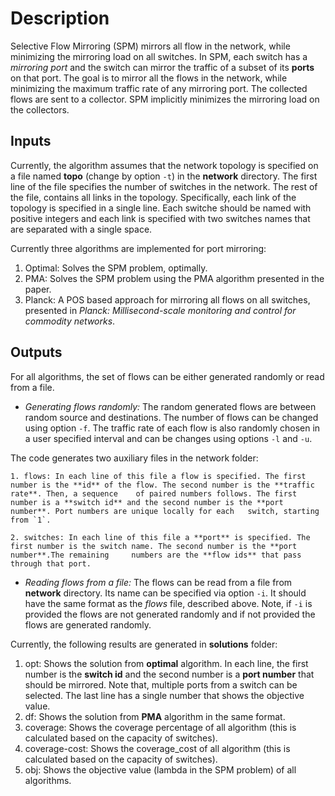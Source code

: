 # Description
Selective Flow Mirroring (SPM) mirrors all flow in the network, while minimizing the mirroring load on all switches. In SPM, each switch has a *mirroring port* and the switch can mirror the traffic of a subset of its **ports** on that port. The goal is to mirror all the flows in the network, while minimizing the maximum traffic rate of any mirroring port. The collected flows are sent to a collector. SPM implicitly minimizes the mirroring load on the collectors.

## Inputs
Currently, the algorithm assumes that the network topology is specified on a file named **topo** (change by option `-t`) in the **network** directory. The first line of the file specifies the number of switches in the network. The rest of the file, contains all links in the topology. Specifically, each link of the topology is specified in a single line. 
Each switche should be named with positive integers and each link is specified with two switches names that are separated with a single space. 

Currently three algorithms are implemented for port mirroring:
1. Optimal: Solves the SPM problem, optimally.
2. PMA: Solves the SPM problem using the PMA algorithm presented in the paper.
3. Planck: A POS based approach for mirroring all flows on all switches, presented in *Planck: Millisecond-scale monitoring and control for commodity networks*.

## Outputs
For all algorithms, the set of flows can be either generated randomly or read from a file.

- *Generating flows randomly:* The random generated flows are between random source and destinations. The number of flows can be changed using option `-f`. The traffic rate of each flow is also randomly chosen in a user specified interval and can be changes using options `-l` and `-u`. 

The code generates two auxiliary files in the network folder:

	1. flows: In each line of this file a flow is specified. The first number is the **id** of the flow. The second number is the **traffic rate**. Then, a sequence 	of paired numbers follows. The first number is a **switch id** and the second number is the **port number**. Port numbers are unique locally for each 	switch, starting from `1`.
	
	2. switches: In each line of this file a **port** is specified. The first number is the switch name. The second number is the **port number**.The remaining 	numbers are the **flow ids** that pass through that port. 

- *Reading flows from a file:* The flows can be read from a file from **network** directory. Its name can be specified via option `-i`. It should have the same format as the *flows* file, described above. Note, if `-i` is provided the flows are not generated randomly and if not provided the flows are generated randomly. 

Currently, the following results are generated in **solutions** folder:
1. opt: Shows the solution from **optimal** algorithm. In each line, the first number is the **switch id** and the second number is a **port number** that should be mirrored. Note that, multiple ports from a switch can be selected. The last line has a single number that shows the objective value.  
2. df: Shows the solution from **PMA** algorithm in the same format.
3. coverage: Shows the coverage percentage of all algorithm (this is calculated based on the capacity of switches).
4. coverage-cost: Shows the coverage_cost of all algorithm (this is calculated based on the capacity of switches).
5. obj: Shows the objective value (lambda in the SPM problem) of all algorithms.